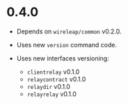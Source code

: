 # 0.4.0

- Depends on `wireleap/common` v0.2.0.
- Uses new `version` command code.

- Uses new interfaces versioning:

  - `clientrelay` v0.1.0
  - `relaycontract` v0.1.0
  - `relaydir` v0.1.0
  - `relayrelay` v0.1.0

